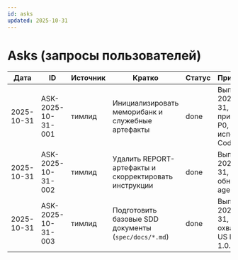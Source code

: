 ```yaml
---
id: asks
updated: 2025-10-31
---
```


# Asks (запросы пользователей)

| Дата       | ID                    | Источник | Кратко                                                  | Статус        | Примечания |
| ---------- | --------------------- | -------- | ------------------------------------------------------- | ------------- | ---------- |
| 2025-10-31 | ASK-2025-10-31-001    | тимлид   | Инициализировать меморибанк и служебные артефакты       | done          | Выполнено 2025-10-31, приоритет P0, исполнитель Codex |
| 2025-10-31 | ASK-2025-10-31-002    | тимлид   | Удалить REPORT-артефакты и скорректировать инструкции   | done          | Выполнено 2025-10-31, P0, обновлены agents.md |
| 2025-10-31 | ASK-2025-10-31-003    | тимлид   | Подготовить базовые SDD документы (`spec/docs/*.md`)     | done          | Выполнено 2025-10-31, охватывает US PHC-1.0.0 |
